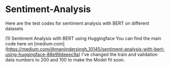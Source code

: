 # Sentiment-Analysis
Here are the test codes for sentiment analysis with BERT on different datasets

(1) Sentiment Analysis with BERT using Huggingface
You can find the main code here on [medium.com] (https://medium.com/@manjindersingh_10145/sentiment-analysis-with-bert-using-huggingface-88e99deeec9a)
I've changed the train and validation data numbers to 200 and 100 to make the Model fit soon. 
